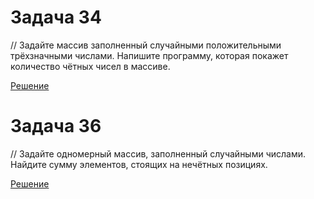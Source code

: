 
# Задача 34
// Задайте массив заполненный случайными положительными трёхзначными числами. Напишите программу, которая покажет количество чётных чисел в массиве.

[Решение](../Example001/Program.cs)

# Задача 36
// Задайте одномерный массив, заполненный случайными числами. Найдите сумму элементов, стоящих на нечётных позициях.

[Решение](../Example002/Program.cs)